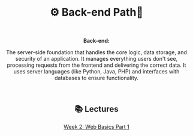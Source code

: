 <div align="center">
  
# ⚙️ Back-end Path🚀

<br>

**Back-end:**
 
The server-side foundation that handles the core logic, data storage, and security of an application.
It manages everything users don't see, processing requests from the frontend and delivering the correct data.
It uses server languages (like Python, Java, PHP) and interfaces with databases to ensure functionality.



<br>

## 📚 Lectures

[Week 2: Web Basics Part 1](../Lectures/Web_01.md)




</div>
